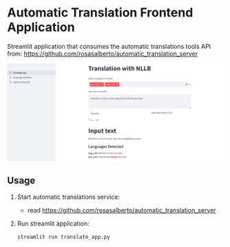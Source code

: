 # Automatic Translation Frontend Application

Streamlit application that consumes the automatic translations tools API from: https://github.com/rosasalberto/automatic_translation_server

![App Image](./media/translation.PNG)

## Usage

1. Start automatic translations service: 
    - read https://github.com/rosasalberto/automatic_translation_server

2. Run streamlit application:
    ```console
    streamlit run translate_app.py
    ```